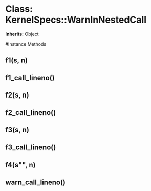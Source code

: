 # Class: KernelSpecs::WarnInNestedCall
**Inherits:** Object
    




#Instance Methods
## f1(s, n) [](#method-i-f1)

## f1_call_lineno() [](#method-i-f1_call_lineno)

## f2(s, n) [](#method-i-f2)

## f2_call_lineno() [](#method-i-f2_call_lineno)

## f3(s, n) [](#method-i-f3)

## f3_call_lineno() [](#method-i-f3_call_lineno)

## f4(s"", n) [](#method-i-f4)

## warn_call_lineno() [](#method-i-warn_call_lineno)

